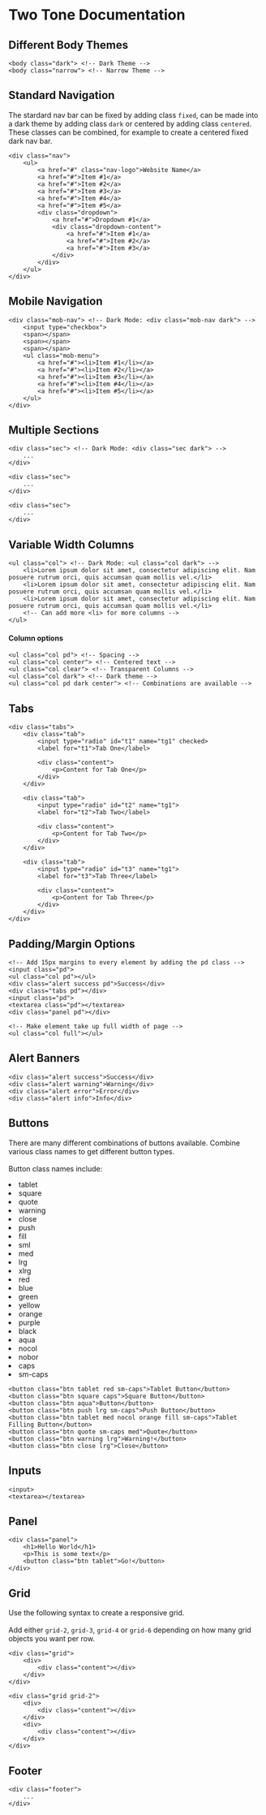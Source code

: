 <h1>Two Tone Documentation</h1>

<h2>Different Body Themes</h2>

```
<body class="dark"> <!-- Dark Theme -->
<body class="narrow"> <!-- Narrow Theme -->
```

<h2>Standard Navigation</h2>

The stardard nav bar can be fixed by adding class `fixed`, can be made into a dark theme by adding class `dark` or centered by adding class `centered`. These classes can be combined, for example to create a centered fixed dark nav bar.

```
<div class="nav">
	<ul>
		<a href="#" class="nav-logo">Website Name</a>
		<a href="#">Item #1</a>
		<a href="#">Item #2</a>
		<a href="#">Item #3</a>
		<a href="#">Item #4</a>
		<a href="#">Item #5</a>
		<div class="dropdown">
		  	<a href="#">Dropdown #1</a>
		  	<div class="dropdown-content">
		    	<a href="#">Item #1</a>
		    	<a href="#">Item #2</a>
		    	<a href="#">Item #3</a>
		  	</div>
		</div>
	</ul>
</div>
```

<h2>Mobile Navigation</h2>

```
<div class="mob-nav"> <!-- Dark Mode: <div class="mob-nav dark"> -->
	<input type="checkbox">
	<span></span>
	<span></span>
	<span></span>
	<ul class="mob-menu">
		<a href="#"><li>Item #1</li></a>
		<a href="#"><li>Item #2</li></a>
		<a href="#"><li>Item #3</li></a>
		<a href="#"><li>Item #4</li></a>
		<a href="#"><li>Item #5</li></a>
	</ul>
</div>
```

<h2>Multiple Sections</h2>

```
<div class="sec"> <!-- Dark Mode: <div class="sec dark"> -->
	...
</div>

<div class="sec">
	...
</div>

<div class="sec">
	...
</div>
```

<h2>Variable Width Columns</h2>

```
<ul class="col"> <!-- Dark Mode: <ul class="col dark"> -->
	<li>Lorem ipsum dolor sit amet, consectetur adipiscing elit. Nam posuere rutrum orci, quis accumsan quam mollis vel.</li>
	<li>Lorem ipsum dolor sit amet, consectetur adipiscing elit. Nam posuere rutrum orci, quis accumsan quam mollis vel.</li>
	<li>Lorem ipsum dolor sit amet, consectetur adipiscing elit. Nam posuere rutrum orci, quis accumsan quam mollis vel.</li>
	<!-- Can add more <li> for more columns -->
</ul>
```

<h4>Column options</h4>

```
<ul class="col pd"> <!-- Spacing -->
<ul class="col center"> <!-- Centered text -->
<ul class="col clear"> <!-- Transparent Columns -->
<ul class="col dark"> <!-- Dark theme -->
<ul class="col pd dark center"> <!-- Combinations are available -->
```

<h2>Tabs</h2>

```
<div class="tabs">
	<div class="tab">
		<input type="radio" id="t1" name="tg1" checked>
		<label for="t1">Tab One</label>

		<div class="content">
			<p>Content for Tab One</p>
		</div> 
	</div>

	<div class="tab">
		<input type="radio" id="t2" name="tg1">
		<label for="t2">Tab Two</label>

		<div class="content">
			<p>Content for Tab Two</p>
		</div> 
	</div>

	<div class="tab">
		<input type="radio" id="t3" name="tg1">
		<label for="t3">Tab Three</label>

		<div class="content">
			<p>Content for Tab Three</p>
		</div> 
	</div>
</div> 
```

<h2>Padding/Margin Options</h2>

```
<!-- Add 15px margins to every element by adding the pd class -->
<input class="pd">
<ul class="col pd"></ul>
<div class="alert success pd">Success</div>
<div class="tabs pd"></div>
<input class="pd">
<textarea class="pd"></textarea>
<div class="panel pd"></div>

<!-- Make element take up full width of page -->
<ul class="col full"></ul>
```

<h2>Alert Banners</h2>

```
<div class="alert success">Success</div>
<div class="alert warning">Warning</div>
<div class="alert error">Error</div>
<div class="alert info">Info</div>
```

<h2>Buttons</h2>

There are many different combinations of buttons available. Combine various class names to get different button types.
<br><br>
Button class names include:
<br>

<li>tablet</li>
<li>square</li>
<li>quote</li>
<li>warning</li>
<li>close</li>
<li>push</li>
<li>fill</li>
<li>sml</li>
<li>med</li>
<li>lrg</li>
<li>xlrg</li>
<li>red</li>
<li>blue</li>
<li>green</li>
<li>yellow</li>
<li>orange</li>
<li>purple</li>
<li>black</li>
<li>aqua</li>
<li>nocol</li>
<li>nobor</li>
<li>caps</li>
<li>sm-caps</li>

```
<button class="btn tablet red sm-caps">Tablet Button</button>
<button class="btn square caps">Square Button</button>
<button class="btn aqua">Button</button>
<button class="btn push lrg sm-caps">Push Button</button>
<button class="btn tablet med nocol orange fill sm-caps">Tablet Filling Button</button>
<button class="btn quote sm-caps med">Quote</button>
<button class="btn warning lrg">Warning!</button>
<button class="btn close lrg">Close</button> 
```

<h2>Inputs</h2>

```
<input>
<textarea></textarea>
```

<h2>Panel</h2>

```
<div class="panel">
	<h1>Hello World</h1>
	<p>This is some text</p>
	<button class="btn tablet">Go!</button>
</div>
```

<h2>Grid</h2>

Use the following syntax to create a responsive grid.
<br><br>
Add either `grid-2`, `grid-3`, `grid-4` or `grid-6` depending on how many grid objects you want per row.

```
<div class="grid">
	<div>
		<div class="content"></div>
	</div>
</div>

<div class="grid grid-2">
	<div>
		<div class="content"></div>
	</div>
	<div>
		<div class="content"></div>
	</div>
</div>
```

<h2>Footer</h2>

```
<div class="footer">
	...
</div> 
```